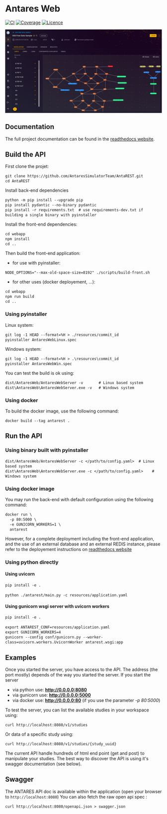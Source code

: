 # Antares Web

[![CI](https://github.com/AntaresSimulatorTeam/AntaREST/workflows/main/badge.svg)](https://github.com/AntaresSimulatorTeam/AntaREST/actions?query=workflow%3Amain)
[![Coverage](https://sonarcloud.io/api/project_badges/measure?project=AntaresSimulatorTeam_api-iso-antares&metric=coverage)](https://sonarcloud.io/dashboard?id=AntaresSimulatorTeam_api-iso-antares)
[![Licence](https://img.shields.io/github/license/AntaresSimulatorTeam/AntaREST)](https://www.apache.org/licenses/LICENSE-2.0)

![Screenshot](./docs/assets/media/img/readme_screenshot.png)

## Documentation

The full project documentation can be found in the [readthedocs website](https://antares-web.readthedocs.io/en/latest).

## Build the API

First clone the projet:

```shell script
git clone https://github.com/AntaresSimulatorTeam/AntaREST.git
cd AntaREST
```

Install back-end dependencies

```shell script
python -m pip install --upgrade pip
pip install pydantic --no-binary pydantic
pip install -r requirements.txt  # use requirements-dev.txt if building a single binary with pyinstaller 
```

Install the front-end dependencies:

```shell script
cd webapp
npm install
cd ..
```

Then build the front-end application:
 - for use with pyinstaller:
```shell
NODE_OPTIONS="--max-old-space-size=8192" ./scripts/build-front.sh
```
 - for other uses (docker deployement, ...):
```shell
cd webapp
npm run build
cd ..
```


### Using pyinstaller

Linux system:

```shell script
git log -1 HEAD --format=%H > ./resources/commit_id
pyinstaller AntaresWebLinux.spec
```

Windows system:

```shell script
git log -1 HEAD --format=%H > .\resources\commit_id
pyinstaller AntaresWebWin.spec
```

You can test the build is ok using:

```shell script
dist/AntaresWeb/AntaresWebServer -v       # Linux based system
dist\AntaresWeb\AntaresWebServer.exe -v   # Windows system
```

### Using docker

To build the docker image, use the following command:

```shell script
docker build --tag antarest .
```

## Run the API

### Using binary built with pyinstaller

```shell script
dist/AntaresWeb/AntaresWebServer -c </path/to/config.yaml>  # Linux based system
dist\AntaresWeb\AntaresWebServer.exe -c </path/to/config.yaml>    # Windows system
```

### Using docker image

You may run the back-end with default configuration using the following command:
```shell script
docker run \
  -p 80:5000 \
  -e GUNICORN_WORKERS=1 \
  antarest
```

However, for a complete deployment including the front-end application, and the use of an external database
and an external REDIS instance, please refer to the deployement instructions on [readthedocs website](https://antares-web.readthedocs.io/en/latest)


### Using python directly

#### Using uvicorn

```shell script
pip install -e .

python ./antarest/main.py -c resources/application.yaml
```

#### Using gunicorn wsgi server with uvicorn workers

```shell script
pip install -e .

export ANTAREST_CONF=resources/application.yaml
export GUNICORN_WORKERS=4
gunicorn --config conf/gunicorn.py --worker-class=uvicorn.workers.UvicornWorker antarest.wsgi:app
```

## Examples

Once you started the server, you have access to the API.
The address (the port mostly) depends of the way you started the server. If you start the server
* via python use: **http://0.0.0.0:8080**
* via gunicorn use: **http://0.0.0.0:5000**
* via docker use: **http://0.0.0.0:80** (if you use the parameter *-p 80:5000*)

To test the server, you can list the available studies in your workspace using:

```shell script
curl http://localhost:8080/v1/studies
```

Or data of a specific study using:

```shell script
curl http://localhost:8080/v1/studies/{study_uuid}
```

The current API handle hundreds of html end point (get and post) to manipulate your studies.
The best way to discover the API is using it's swagger documentation (see below).

## Swagger

The ANTARES API doc is available within the application (open your browser to `http://localhost:8080`)
You can also fetch the raw open api spec :

```shell script
curl http://localhost:8080/openapi.json > swagger.json
```